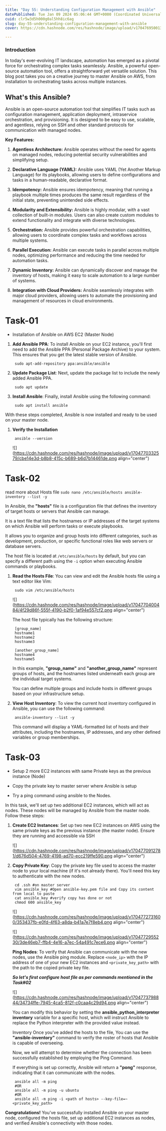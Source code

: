 ```yaml
---
title: "Day 55: Understanding Configuration Management with Ansible"
datePublished: Tue Jan 09 2024 05:06:44 GMT+0000 (Coordinated Universal Time)
cuid: clr5w3d5h000g0al5hh8ic6ag
slug: day-55-understanding-configuration-management-with-ansible
cover: https://cdn.hashnode.com/res/hashnode/image/upload/v1704769500131/d010fcdb-9b3c-493f-9608-c450b57a99a1.png

---
```


### **Introduction**

In today's ever-evolving IT landscape, automation has emerged as a pivotal force for orchestrating complex tasks seamlessly. Ansible, a powerful open-source automation tool, offers a straightforward yet versatile solution. This blog post takes you on a creative journey to master Ansible on AWS, from installation to orchestrating tasks across multiple instances.

## What's this Ansible?

Ansible is an open-source automation tool that simplifies IT tasks such as configuration management, application deployment, intraservice orchestration, and provisioning. It is designed to be easy to use, scalable, and agentless, relying on SSH and other standard protocols for communication with managed nodes.

**Key Features:**

1. **Agentless Architecture:** Ansible operates without the need for agents on managed nodes, reducing potential security vulnerabilities and simplifying setup.
    
2. **Declarative Language (YAML):** Ansible uses YAML (Yet Another Markup Language) for its playbooks, allowing users to define configurations and tasks in a human-readable, declarative format.
    
3. **Idempotency:** Ansible ensures idempotency, meaning that running a playbook multiple times produces the same result regardless of the initial state, preventing unintended side effects.
    
4. **Modularity and Extensibility:** Ansible is highly modular, with a vast collection of built-in modules. Users can also create custom modules to extend functionality and integrate with diverse technologies.
    
5. **Orchestration:** Ansible provides powerful orchestration capabilities, allowing users to coordinate complex tasks and workflows across multiple systems.
    
6. **Parallel Execution:** Ansible can execute tasks in parallel across multiple nodes, optimizing performance and reducing the time needed for automation tasks.
    
7. **Dynamic Inventory:** Ansible can dynamically discover and manage the inventory of hosts, making it easy to scale automation to a large number of systems.
    
8. **Integration with Cloud Providers:** Ansible seamlessly integrates with major cloud providers, allowing users to automate the provisioning and management of resources in cloud environments.
    

# Task-01

* Installation of Ansible on AWS EC2 (Master Node)
    

1. **Add Ansible PPA**: To install Ansible on your EC2 instance, you'll first need to add the Ansible PPA (Personal Package Archive) to your system. This ensures that you get the latest stable version of Ansible.
    
    ```plaintext
     sudo apt-add-repository ppa:ansible/ansible
    ```
    
2. **Update Package List**: Next, update the package list to include the newly added Ansible PPA.
    
    ```plaintext
     sudo apt update
    ```
    
3. **Install Ansible**: Finally, install Ansible using the following command:
    
    ```plaintext
     sudo apt install ansible
    ```
    

With these steps completed, Ansible is now installed and ready to be used on your master node.

1. **Verify the Installation**
    
    ```plaintext
     ansible --version
    ```
    
    ![](https://cdn.hashnode.com/res/hashnode/image/upload/v1704770332579/cbe14e3d-b8b8-415c-b689-b6d7b14461de.png align="center")
    

# Task-02

read more about Hosts file `sudo nano /etc/ansible/hosts ansible-inventory --list -y`

In Ansible, the **"hosts"** file is a configuration file that defines the inventory of target hosts or servers that Ansible can manage.

It is a text file that lists the hostnames or IP addresses of the target systems on which Ansible will perform tasks or execute playbooks.

It allows you to organize and group hosts into different categories, such as development, production, or specific functional roles like web servers or database servers.

The host file is located at `/etc/ansible/hosts` by default, but you can specify a different path using the `-i` option when executing Ansible commands or playbooks.

1. **Read the Hosts File**: You can view and edit the Ansible hosts file using a text editor like Vim:
    
    ```plaintext
     sudo vim /etc/ansible/hosts
    ```
    
    ![](https://cdn.hashnode.com/res/hashnode/image/upload/v1704770400484/4f29d86f-555f-4190-b2f0-1af94e557cf2.png align="center")
    
    The host file typically has the following structure:
    
    ```plaintext
     [group_name]
     hostname1
     hostname2
     hostname3
    
     [another_group_name]
     hostname4
     hostname5
    ```
    
    In this example, **"group\_name"** and **"another\_group\_name"** represent groups of hosts, and the hostnames listed underneath each group are the individual target systems.
    
    You can define multiple groups and include hosts in different groups based on your infrastructure setup.
    
2. **View Host Inventory**: To view the current host inventory configured in Ansible, you can use the following command:
    
    ```plaintext
     ansible-inventory --list -y
    ```
    
    This command will display a YAML-formatted list of hosts and their attributes, including the hostnames, IP addresses, and any other defined variables or group memberships.
    

# Task-03

* Setup 2 more EC2 instances with same Private keys as the previous instance (Node)
    
* Copy the private key to master server where Ansible is setup
    
* Try a ping command using ansible to the Nodes.
    

In this task, we'll set up two additional EC2 instances, which will act as nodes. These nodes will be managed by Ansible from the master node. Follow these steps:

1. **Create EC2 Instances**: Set up two new EC2 instances on AWS using the same private keys as the previous instance (the master node). Ensure they are running and accessible via SSH
    
    ![](https://cdn.hashnode.com/res/hashnode/image/upload/v1704770912781/d676d504-4769-4198-ad70-ecc219ffe590.png align="center")
    
2. **Copy Private Key**: Copy the private key file used to access the master node to your local machine (if it's not already there). You'll need this key to authenticate with the new nodes.
    
    ```plaintext
     cd .ssh #on master server
     vim ansible_key #Open ansible-key.pem file and Copy its content from local to paste
     cat ansible_key #verify copy has done or not
     chmod 600 ansible_key
    ```
    
    ![](https://cdn.hashnode.com/res/hashnode/image/upload/v1704772731600/353437fb-e0fd-4f63-a8da-b41a7e7f8eb4.png align="center")
    
    ![](https://cdn.hashnode.com/res/hashnode/image/upload/v1704772955230/3de46eb7-ffb4-4e16-a7ec-54a491c7ece6.png align="center")
    
      
    **Ping Nodes**: To verify that Ansible can communicate with the new nodes, use the Ansible ping module. Replace `<node_ip>` with the IP address of one of your new EC2 instances and `<private_key_path>` with the path to the copied private key file.
    
    ***So let's first configure host file as per commands mentioned in the Task#02***
    
    ![](https://cdn.hashnode.com/res/hashnode/image/upload/v1704773798844/34734ffe-7945-4ca5-812f-c0caa4c29d94.png align="center")
    
    You can modify this behavior by setting the **ansible\_python\_interpreter inventory** variable for a specific host, which will instruct Ansible to replace the Python interpreter with the provided value instead.
    
    Inventory Once you've added the hosts to the file, You can use the **"ansible-inventory"** command to verify the roster of hosts that Ansible is capable of overseeing.
    
    Now, we will attempt to determine whether the connection has been successfully established by employing the Ping Command.
    
    If everything is set up correctly, Ansible will return a **"pong"** response, indicating that it can communicate with the nodes.
    
    ```plaintext
     ansible all -m ping
     #OR
     ansible all -m ping -u ubuntu
     #OR
     ansible all -m ping -i <path of hosts> --key-file=~<private_key_path>
    ```
    

**Congratulations!** You've successfully installed Ansible on your master node, configured the hosts file, set up additional EC2 instances as nodes, and verified Ansible's connectivity with those nodes.